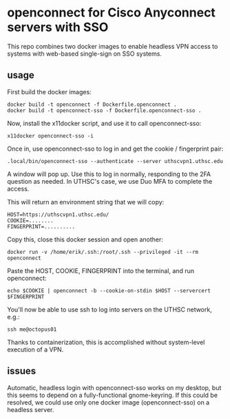 # openconnect for Cisco Anyconnect servers with SSO

This repo combines two docker images to enable headless VPN access to systems with web-based single-sign on SSO systems.

## usage

First build the docker images:

```
docker build -t openconnect -f Dockerfile.openconnect .
docker build -t openconnect-sso -f Dockerfile.openconnect-sso .
```

Now, install the x11docker script, and use it to call openconnect-sso:

```
x11docker openconnect-sso -i
```

Once in, use openconnect-sso to log in and get the cookie / fingerprint pair:

```
.local/bin/openconnect-sso --authenticate --server uthscvpn1.uthsc.edu
```

A window will pop up. Use this to log in normally, responding to the 2FA question as needed.
In UTHSC's case, we use Duo MFA to complete the access.

This will return an environment string that we will copy:

```
HOST=https://uthscvpn1.uthsc.edu/
COOKIE=........
FINGERPRINT=..........
```

Copy this, close this docker session and open another:

```
docker run -v /home/erik/.ssh:/root/.ssh --privileged -it --rm openconnect
```

Paste the HOST, COOKIE, FINGERPRINT into the terminal, and run openconnect:

```
echo $COOKIE | openconnect -b --cookie-on-stdin $HOST --servercert $FINGERPRINT
```

You'll now be able to use ssh to log into servers on the UTHSC network, e.g.:

```
ssh me@octopus01
```

Thanks to containerization, this is accomplished without system-level execution of a VPN.

## issues

Automatic, headless login with openconnect-sso works on my desktop, but this seems to depend on a fully-functional gnome-keyring.
If this could be resolved, we could use only one docker image (openconnect-sso) on a headless server.
